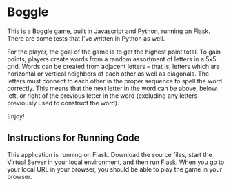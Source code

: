 # Boggle
This is a Boggle game, built in Javascript and Python, running on Flask. There are some tests that I've written in Python as well.

For the player, the goal of the game is to get the highest point total. To gain points, players create words from a random assortment of letters in a 5x5 grid. Words can be created from adjacent letters – that is, letters which are horizontal or vertical neighbors of each other as well as diagonals. The letters must connect to each other in the proper sequence to spell the word correctly. This means that the next letter in the word can be above, below, left, or right of the previous letter in the word (excluding any letters previously used to construct the word).

Enjoy!
## Instructions for Running Code
This application is running on Flask. Download the source files, start the Virtual Server in your local environment, and then run Flask. When you go to your local URL in your browser, you should be able to play the game in your browser.
